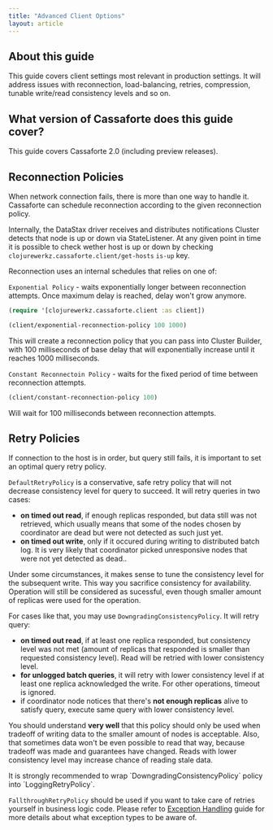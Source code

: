 ```yaml
---
title: "Advanced Client Options"
layout: article
---
```


## About this guide

This guide covers client settings most relevant in production settings. It will address
issues with reconnection, load-balancing, retries, compression, tunable write/read consistency
levels and so on.


## What version of Cassaforte does this guide cover?

This guide covers Cassaforte 2.0 (including preview releases).


## Reconnection Policies

When network connection fails, there is more than one way to handle
it.  Cassaforte can schedule reconnection according to the given
reconnection policy.

Internally, the DataStax driver receives and distributes notifications
Cluster detects that node is up or down via StateListener. At any
given point in time it is possible to check wether host is up or down
by checking `clojurewerkz.cassaforte.client/get-hosts` `is-up` key.

Reconnection uses an internal schedules that relies on one of:

`Exponential Policy` - waits exponentially longer between reconnection attempts. Once maximum
delay is reached, delay won't grow anymore.

```clojure
(require '[clojurewerkz.cassaforte.client :as client])

(client/exponential-reconnection-policy 100 1000)
```

This will create a reconnection policy that you can pass into Cluster Builder, with 100 milliseconds
of base delay that will exponentially increase until it reaches 1000 milliseconds.

`Constant Reconnectoin Policy` - waits for the fixed period of time between reconnection attempts.

```clojure
(client/constant-reconnection-policy 100)
```

Will wait for 100 milliseconds between reconnection attempts.

## Retry Policies

If connection to the host is in order, but query still fails, it is important to set an optimal
query retry policy.

`DefaultRetryPolicy` is a conservative, safe retry policy that will not decrease consistency
level for query to succeed. It will retry queries in two cases:

  * __on timed out read__, if enough replicas responded, but data still was not retrieved, which
    usually means that some of the nodes chosen by coordinator are dead but were not detected
    as such just yet.
  * __on timed out write__, only if it occured during writing to distributed batch log. It is very likely that
    coordinator picked unresponsive nodes that were not yet detected as dead..

Under some circumstances, it makes sense to tune the consistency level for the subsequent write.
This way you sacrifice consistency for availability. Operation will still be considered as sucessful,
even though smaller amount of replicas were used for the operation.

For cases like that, you may use `DowngradingConsistencyPolicy`. It will retry query:

  * __on timed out read__, if at least one replica responded, but consistency level was not met (amount
    of replicas that responded is smaller than requested consistency level). Read will be
    retried with lower consistency level.
  * __for unlogged batch queries__, it will retry with lower consistency level if at least one replica
    acknowledged the write. For other operations, timeout is ignored.
  * if coordinator node notices that there's __not enough replicas__ alive to satisfy query, execute
    same query with lower consistency level.

You should understand __very well__ that this policy should only be used when tradeoff of writing
data to the smaller amount of nodes is acceptable. Also, that sometimes data won't be even
possible to read that way, because tradeoff was made and guarantees have changed. Reads
with lower consistency level may increase chance of reading stale data.

<div class="alert alert-error">
It is strongly recommended to wrap `DowngradingConsistencyPolicy` policy into `LoggingRetryPolicy`.
</div>

`FallthroughRetryPolicy` should be used if you want to take care of retries yourself in
business logic code. Please refer to [Exception Handling](/articles/exception_handling.html) guide
for more details about what exception types to be aware of.
